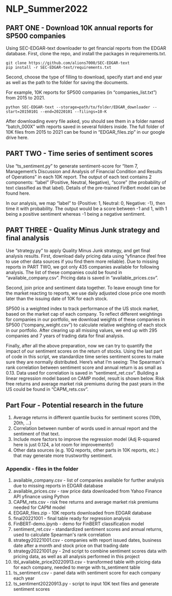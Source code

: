 # NLP_Summer2022

## PART ONE - Download 10K annual reports for SP500 companies
Using SEC-EDGAR-text downloader to get financial reports from the EDGAR database. 
First, clone the repo, and install the packages in requirements.txt.

```
git clone https://github.com/alions7000/SEC-EDGAR-text
pip install -r SEC-EDGAR-text/requirements.txt
```

Second, choose the type of filling to download, specify start and end year as well as the path to the folder for saving the documents.

For example, 10K reports for SP500 companies (in “companies_list.txt”) from 2015 to 2021.
```
python SEC-EDGAR-text --storage=path/to/folder/EDGAR_downloader --start=20150101 --end=20220101 --filings=10-K
```

After downloading every file asked, you should see them in a folder named “batch_000X” with reports saved in several folders inside. The full folder of 10K files from 2015 to 2021 can be found in “EDGAR_files.zip” in our google drive here.

## PART TWO - Time series of sentiment scores
Use “ts_sentiment.py” to generate sentiment-score for  “Item 7, Management’s Discussion and Analysis of Financial Condition and Results of Operations” in each 10K report. 
The output of each text contains 2 components: “label” (Positive, Neutral, Negative), “score” (the probability of text classified as that label). Details of the pre-trained FinBert model can be found here.

In our analysis, we map “label” to {Positive: 1, Neutral: 0, Negative: -1}, then time it with probability. The output would be a score between -1 and 1, with 1 being a positive sentiment whereas -1 being a negative sentiment.

## PART THREE - Quality Minus Junk strategy and final analysis
Use “strategy.py” to apply Quality Minus Junk strategy, and get final analysis results.
First, download daily pricing data using “yfinance (feel free to use other data sources if you find them more reliable). Due to missing reports in PART TWO, we got only 435 companies available for following analysis. The list of these companies could be found in “available_company.csv”. Pricing data is saved in “available_prices.csv”.

Second, join price and sentiment data together. To leave enough time for the market reacting to reports, we use daily adjusted close price one month later than the issuing date of 10K for each stock. 

SP500 is a weighted index to track performance of the US stock market, based on the market cap of each company. To reflect different weightings for companies in our portfolio, we download weights of these companies in SP500 (“company_weight.csv”) to calculate relative weighting of each stock in our portfolio. After clearing up all missing values, we end up with 295 companies and 7 years of trading data for final analysis.

Finally, after all the above preparation, now we can try to quantify the impact of our sentiment scores on the return of stocks. Using the last part of code in this script, we standardize time series sentiment scores to make sure they are normally distributed. Here’s what I’m seeing: 
The Spearman's rank correlation between sentiment score and annual return is as small as 0.13. Data used for correlation is saved in “sentiment_ret.csv”.
Building a linear regression model based on CAMP model, result is shown below. Risk free returns and average market risk premiums during the past years in the US could be found in “CAPM_rets.csv”.

## Part Four - Potential research in the future
1. Average returns in different quantile bucks for sentiment scores (10th, 20th, …)
2. Correlation between number of words used in annual report and the sentiment of that text.
3. Include more factors to improve the regression model (Adj R-squared here is just 0.124, a lot room for improvements!)
4. Other data sources (e.g. 10Q reports, other parts in 10K reports, etc.) that may generate more trustworthy sentiment. 


### Appendix - files in the folder
1. available_company.csv - list of companies available for further analysis due to missing reports in EDGAR database
2. available_prices.csv - raw price data downloaded from Yahoo Finance API yfinance using Python
3. CAPM_rets.csv - risk free returns and average market risk premiums needed for CAPM model
4. EDGAR_files.zip - 10K reports downloaded from EDGAR database
5. final20221001 - final table ready for regression analysis 
6. FinBERT-demo.ipynb - demo for FinBERT classification model
7. sentiment_ret.csv - standardized sentiment scores and annual returns, used to calculate Spearman's rank correlation
8. strategy20221001.csv - companies with report issued dates, business date after a month and stock price on that trading date
9. strategy20221001.py - 2nd script to combine sentiment scores data with pricing data, as well as all analysis performed in this project
10. tbl_available_price20220913.csv -  transformed table with pricing data for each company, needed to merge with ts_sentiment table
11. ts_sentiment.csv - panel data with sentiment score for each company each year
12. ts_sentiment20220913.py - script to input 10K text files and generate sentiment scores
